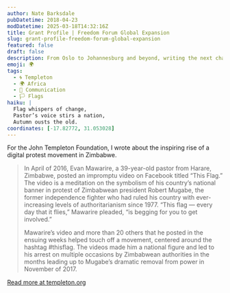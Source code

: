 ```yaml
---
author: Nate Barksdale
pubDatetime: 2018-04-23
modDatetime: 2025-03-18T14:32:16Z
title: Grant Profile | Freedom Forum Global Expansion
slug: grant-profile-freedom-forum-global-expansion
featured: false
draft: false
description: From Oslo to Johannesburg and beyond, writing the next chapter for a storied human rights gathering
emoji: 🌍
tags:
  - 🌀 Templeton
  - 🌍 Africa
  - 💬 Communication
  - 🏳️ Flags
haiku: |
  Flag whispers of change,  
  Pastor’s voice stirs a nation,  
  Autumn ousts the old.
coordinates: [-17.82772, 31.053028]
---
```


For the John Templeton Foundation, I wrote about the inspiring rise of a digital protest movement in Zimbabwe.

> In April of 2016, Evan Mawarire, a 39-year-old pastor from Harare, Zimbabwe, posted an impromptu video on Facebook titled “This Flag.” The video is a meditation on the symbolism of his country’s national banner in protest of Zimbabwean president Robert Mugabe, the former independence fighter who had ruled his country with ever-increasing levels of authoritarianism since 1977. “This flag — every day that it flies,” Mawarire pleaded, “is begging for you to get involved.”
>
> Mawarire’s video and more than 20 others that he posted in the ensuing weeks helped touch off a movement, centered around the hashtag #thisflag. The videos made him a national figure and led to his arrest on multiple occasions by Zimbabwean authorities in the months leading up to Mugabe’s dramatic removal from power in November of 2017.

[Read more at templeton.org](https://www.templeton.org/grant/freedom-forum-global-expansion)
